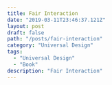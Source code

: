 ```yaml
---
title: Fair Interaction
date: "2019-03-11T23:46:37.121Z"
layout: post
draft: false
path: "/posts/fair-interaction"
category: "Universal Design"
tags:
  - "Universal Design"
  - "Book"
description: "Fair Interaction"
---
```

